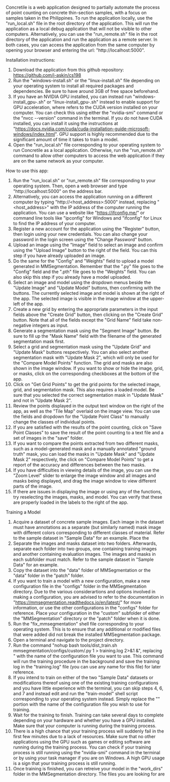 Concretile is a web application designed to partially automate the process of point counting on concrete thin-section samples, with a focus on samples taken in the Philippines.
To run the application locally, use the "run_local.sh" file in the root directory of the application. This will run the application as a local debug application that will not be visible to other computers. Alternatively, you can use the "run_remote.sh" file in the root directory of the application and run the application as a remote server. In both cases, you can access the application from the same computer by opening your browser and entering the url: "http://localhost:5000".

Installation instructions:
1. Download the application from this github repository: https://github.com/j-askin/cs198
2. Run the "windows-install.sh" or the "linux-install.sh" file depending on your operating system to install all required packages and dependencies. Be sure to have around 3GB of free space beforehand.
3. If you have an NVIDIA GPU installed, you can instead run "windows-install_gpu-<version>.sh" or "linux-install_gpu-<version>.sh" instead to enable support for GPU acceleration, where <version> refers to the CUDA version installed on your computer. You can check this using either the "nvidia-smi" command or the "nvcc --version" command in the terminal. If you do not have CUDA installed, you can install it using the instructions at "https://docs.nvidia.com/cuda/cuda-installation-guide-microsoft-windows/index.html". GPU support is highly recommended due to the significant amount of time it takes to train a model.
4. Open the "run_local.sh" file corresponding to your operating system to run Concretile as a local application. Otherwise, run the "run_remote.sh" command to allow other computers to access the web application if they are on the same network as your computer.

How to use this app:
1. Run the "run_local.sh" or "run_remote.sh" file corresponding to your operating system. Then, open a web browser and type "http://localhost:5000" on the address bar.
2. Alternatively, you can access the application running on a different computer by typing "http://<host_address>:5000" instead, replacing "<host_address>" with the IP address of the computer running the application. You can use a website like "https://ifconfig.me/" or command line tools like "ipconfig" for Windows and "ifconfig" for Linux to find the IP address of your computer.
3. Register a new account for the application using the "Register" button, then login using your new credentials. You can also change your password in the login screen using the "Change Password" button.
4. Upload an image using the "Image" field to select an image and confirm using the "Upload Image" button to the right of the field. You can this step if you have already uploaded an image.
5. Do the same for the "Config" and "Weights" field to upload a model generated in MMSegmentation. Remember that the ".py" file goes to the "Config" field and the ".pth" file goes to the "Weights" field. You can also skip this step if you already have a model uploaded.
6. Select an image and model using the dropdown menus beside the "Update Image" and "Update Model" buttons, then confirming with the buttons. The currently selected image and model is shown at the right of the app. The selected image is visible in the image window at the upper-left of the app.
7. Create a new grid by entering the appropriate parameters in the input fields above the "Create Grid" button, then clicking on the "Create Grid" button. Note that all of the fields except the "Grid Name" field take non-negative integers as input.
8. Generate a segmentation mask using the "Segment Image" button. Be sure to fill up the "Mask Name" field with the filename of the generated segmentation mask first.
9. Select a grid and segmentation mask using the "Update Grid" and "Update Mask" buttons respectively. You can also select another segmentation mask with "Update Mask 2", which will only be used for the "Compare Model Points" function. The grid and masks are also shown in the image window. If you want to show or hide the image, grid, or masks, click on the corresponding checkboxes at the bottom of the app.
10. Click on "Get Grid Points" to get the grid points for the selected image, grid, and segmentation mask. This also requires a loaded model. Be sure that you selected the correct segmentation mask in "Update Mask" and not in "Update Mask 2".
11. Review the points displayed in the output text window on the right of the app, as well as the "Tile Map" overlaid on the image view. You can use the fields and dropdown for the "Update Point Class" to manually change the classes of individual points.
12. If you are satisfied with the results of the point counting, click on "Save Point Classes" to save the result of the point counting to a text file and a set of images in the "save" folder.
13. If you want to compare the points extracted from two different masks, such as a model-generated mask and a manually annotated "ground truth" mask, you can load the masks in "Update Mask" and "Update Mask 2" respectively, the click on "Compare Model Points" to get a report of the accuracy and differences between the two masks.
14. If you have difficulties in viewing details of the image, you can use the "Zoom Level" slider to enlarge the image window and all images and masks being displayed, and drag the image window to view different parts of the image.
15. If there are issues in displaying the image or using any of the functions, try reselecting the images, masks, and model. You can verify that these are properly loaded in the labels to the right of the app.

Training a Model
1. Acquire a dataset of concrete sample images. Each image in the dataset must have annotations as a separate (but similarly named) mask image with different colors corresponding to different classes of material. Refer to the sample dataset in "Sample Data" for an example. Place the 
2. Separate the images and masks dataset into two folders. Afterwards, separate each folder into two groups, one containing training images and another containing evaluation images. The images and masks in each subfolder must match. Refer to the sample dataset in "Sample Data" for an example.
3. Copy the dataset into the "data" folder of MMSegmentation or the "data" folder in the "patch" folder.
4. If you want to train a model with a new configuration, make a new configuration file in the "configs" folder in the MMSegmentation directory. Due to the various considerartions and options involved in making a configuration, you are advised to refer to the documentation in "https://mmsegmentation.readthedocs.io/en/latest/" for more information, or use the other configurations in the "configs" folder for reference. Place your configuration in the "custom" subfolder of either the "MMSegmentation" directory or the "patch" folder when it is done.
5. Run the "fix_mmsegmentation" shell file corresponding to your operating system. This is to ensure that any additional or modified files that were added did not break the installed MMSegmentation package.
6. Open a terminal and navigate to the project directory.
7. Run the command "nohup bash tools/dist_train.sh mmsegmentation/configs/custom/<CONFIGURATION NAME>.py 1 > training.log 2>&1 &", replacing "<CONFIGURATION NAME> with the name of the configuration file you want to use. This command will run the training procedure in the background and save the training log in the "training.log" file (you can use any name for this file) for later reference.
8. If you intend to train on either of the two "Sample Data" datasets or modifications thereof using one of the existing training configurations and you have little experience with the terminal, you can skip steps 4, 6, and 7 and instead edit and run the "train-model" shell script corresponding to your operating system instead. Simply replace the "<INSERT CONFIGURATION NAME HERE>" portion with the name of the configuration file you wish to use for training.
9. Wait for the training to finish. Training can take several days to complete depending on your hardware and whether you have a GPU installed. Make sure that your computer is running during the training process.
10. There is a high chance that your training process will suddenly fail in the first few minutes due to a lack of resources. Make sure that no other applications using the GPU such as games or editing software are running during the training process. You can check if your training process is still running using the "nvidia-smi" command in the terminal or by using your task manager if you are on Windows. A high GPU usage is a sign that your training process is still running.
11. Once training is finished, you can retreive your model in the "work_dirs" folder in the MMSegmentation directory. The files you are looking for are 